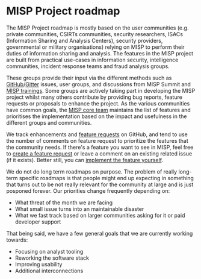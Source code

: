 # MISP Project roadmap

The MISP Project roadmap is mostly based on the user communities (e.g. private communities, CSIRTs communities, security researchers, ISACs (Information Sharing and Analysis Centers), security providers, governmental or military organisations) relying on MISP to perform their duties of information sharing and analysis. 
The features in the MISP project are built from practical use-cases in information security, intelligence communities, incident response teams and fraud analysis groups. 

These groups provide their input via the different methods such as [GitHub](https://github.com/MISP/misp/issues)/[Gitter](https://github.com/MISP/misp/issues) issues, user groups, and discussions from MISP Summit and [MISP trainings](https://www.misp-project.org/events/). 
Some groups are actively taking part in developing the MISP project whilst many others contribute by providing bug reports, feature requests or proposals to enhance the project. 
As the various communities have common goals, the [MISP core team](https://github.com/orgs/MISP/teams/core/members) maintains the list of features and prioritises the implementation based on the impact and usefulness in the different groups and communities.

We track enhancements and [feature requests](https://github.com/MISP/MISP/issues?q=is%3Aissue+is%3Aopen+label%3A%22T%3A+feature+request%22+sort%3Acomments-desc) on GitHub, and tend to use the number of comments on feature request to prioritize the features that the community needs. If there's a feature you want to see in MISP, feel free to [create a feature request](https://github.com/MISP/MISP/issues/new?assignees=&labels=feature+request%2C+needs+triage&template=feature_request.md) or leave a comment on an existing related issue (if it exists). Better still, you can [implement the feature yourself](/CONTRIBUTING.md).

We do not do long term roadmaps on purpose. The problem of really long-term specific roadmaps is that people might end up expecting in something that turns out to be not really relevant for the community at large and is just posponed forever. Our priorities change frequently depending on:
- What threat of the month we are facing
- What small issue turns into an maintainable disaster
- What we fast track based on larger communities asking for it or paid developer support

That being said, we have a few general goals that we are currently working towards:
- Focusing on analyst tooling
- Reworking the software stack
- Improving usability
- Additional interconnections
